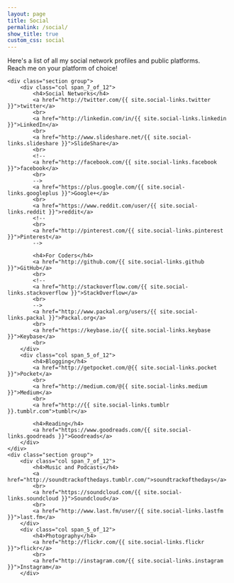 ```yaml
---
layout: page
title: Social
permalink: /social/
show_title: true
custom_css: social
---
```


<div class="container">

Here's a list of all my social network profiles and public platforms.
<br>Reach me on your platform of choice!

    <div class="section group">
        <div class="col span_7_of_12">
            <h4>Social Networks</h4>
            <a href="http://twitter.com/{{ site.social-links.twitter }}">twitter</a>
            <br>
            <a href="http://linkedin.com/in/{{ site.social-links.linkedin }}">LinkedIn</a>
            <br>
            <a href="http://www.slideshare.net/{{ site.social-links.slideshare }}">SlideShare</a>
            <br>
            <!--
            <a href="http://facebook.com/{{ site.social-links.facebook }}">facebook</a>
            <br>
            -->
            <a href="https://plus.google.com/{{ site.social-links.googleplus }}">Google+</a>
            <br>
            <a href="https://www.reddit.com/user/{{ site.social-links.reddit }}">reddit</a>
            <!--
            <br>
            <a href="http://pinterest.com/{{ site.social-links.pinterest }}">Pinterest</a>
            -->

            <h4>For Coders</h4>
            <a href="http://github.com/{{ site.social-links.github }}">GitHub</a>
            <br>
            <!--
            <a href="http://stackoverflow.com/{{ site.social-links.stackoverflow }}">StackOverflow</a>
            <br>
            -->
            <a href="http://www.packal.org/users/{{ site.social-links.packal }}">Packal.org</a>
            <br>
            <a href="https://keybase.io/{{ site.social-links.keybase }}">Keybase</a>
            <br>
        </div>
        <div class="col span_5_of_12">
            <h4>Blogging</h4>
            <a href="http://getpocket.com/@{{ site.social-links.pocket }}">Pocket</a>
            <br>
            <a href="http://medium.com/@{{ site.social-links.medium }}">Medium</a>
            <br>
            <a href="http://{{ site.social-links.tumblr }}.tumblr.com">tumblr</a>

            <h4>Reading</h4>
            <a href="https://www.goodreads.com/{{ site.social-links.goodreads }}">Goodreads</a>
        </div>
    </div>
    <div class="section group">
        <div class="col span_7_of_12">
            <h4>Music and Podcasts</h4>
            <a href="http://soundtrackofthedays.tumblr.com/">soundtrackofthedays</a>
            <br>
            <a href="https://soundcloud.com/{{ site.social-links.soundcloud }}">Soundcloud</a>
            <br>
            <a href="http://www.last.fm/user/{{ site.social-links.lastfm }}">last.fm</a>
        </div>
        <div class="col span_5_of_12">
            <h4>Photography</h4>
            <a href="http://flickr.com/{{ site.social-links.flickr }}">flickr</a>
            <br>
            <a href="http://instagram.com/{{ site.social-links.instagram }}">Instagram</a>
        </div>
</div>
